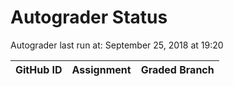 # Autograder Status
Autograder last run at: September 25, 2018 at 19:20

| GitHub ID | Assignment | Graded Branch |
|-----------|------------|---------------|
